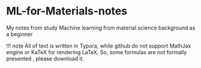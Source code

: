 # ML-for-Materials-notes
My notes from study Machine learning from material science background as a beginner

!!! note
  All of text is written in Typora, while github do not support MathJax engine or KaTeX for rendering LaTeX. So, some formulas are not formally presented ,     please download it.
